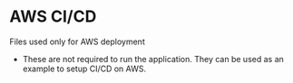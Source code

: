 # AWS CI/CD
Files used only for AWS deployment
* These are not required to run the application. They can be used as an example to setup CI/CD on AWS.
